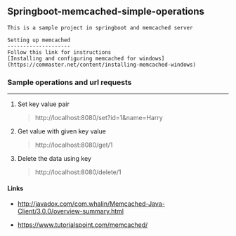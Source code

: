 ## Springboot-memcached-simple-operations

	This is a sample project in springboot and memcached server
	
	Setting up memcached
	--------------------
	Follow this link for instructions
	[Installing and configuring memcached for windows] (https://commaster.net/content/installing-memcached-windows)
	
### Sample operations and url requests
--------------------------------------
1. Set key value pair

	> http://localhost:8080/set?id=1&name=Harry

2. Get value with given key value

	> http://localhost:8080/get/1

3. Delete the data using key

	> http://localhost:8080/delete/1

#### Links

* http://javadox.com/com.whalin/Memcached-Java-Client/3.0.0/overview-summary.html

* https://www.tutorialspoint.com/memcached/
